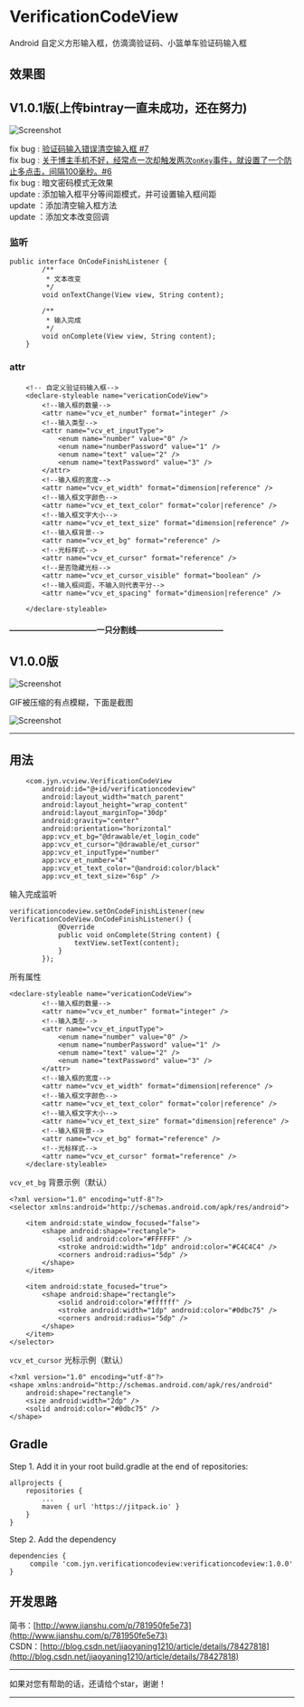 # VerificationCodeView
Android 自定义方形输入框，仿滴滴验证码、小篮单车验证码输入框

## 效果图
## V1.0.1版(上传bintray一直未成功，还在努力)
![Screenshot](screenshot/screenshot_1.0.1.gif)  

fix bug : [验证码输入错误清空输入框 #7](https://github.com/jiaoyaning/VerificationCodeView/issues/7)  
fix bug : [关于博主手机不好，经常点一次却触发两次`onKey`事件，就设置了一个防止多点击，间隔100毫秒。#6](https://github.com/jiaoyaning/VerificationCodeView/issues/6)  
fix bug : 暗文密码模式无效果  
update : 添加输入框平分等间距模式，并可设置输入框间距  
update ：添加清空输入框方法  
update ：添加文本改变回调  

### 监听
```
public interface OnCodeFinishListener {
        /**
         * 文本改变
         */
        void onTextChange(View view, String content);

        /**
         * 输入完成
         */
        void onComplete(View view, String content);
    }
```

### attr
```
    <!-- 自定义验证码输入框-->
    <declare-styleable name="vericationCodeView">
        <!--输入框的数量-->
        <attr name="vcv_et_number" format="integer" />
        <!--输入类型-->
        <attr name="vcv_et_inputType">
            <enum name="number" value="0" />
            <enum name="numberPassword" value="1" />
            <enum name="text" value="2" />
            <enum name="textPassword" value="3" />
        </attr>
        <!--输入框的宽度-->
        <attr name="vcv_et_width" format="dimension|reference" />
        <!--输入框文字颜色-->
        <attr name="vcv_et_text_color" format="color|reference" />
        <!--输入框文字大小-->
        <attr name="vcv_et_text_size" format="dimension|reference" />
        <!--输入框背景-->
        <attr name="vcv_et_bg" format="reference" />
        <!--光标样式-->
        <attr name="vcv_et_cursor" format="reference" />
        <!--是否隐藏光标-->
        <attr name="vcv_et_cursor_visible" format="boolean" />
        <!--输入框间距，不输入则代表平分-->
        <attr name="vcv_et_spacing" format="dimension|reference" />

    </declare-styleable>
```

#### ———————————一只分割线———————————

## V1.0.0版

![Screenshot](screenshot/screenshot.gif)

GIF被压缩的有点模糊，下面是截图

![Screenshot](screenshot/screenshot.jpg)

---
## 用法

```
    <com.jyn.vcview.VerificationCodeView
        android:id="@+id/verificationcodeview"
        android:layout_width="match_parent"
        android:layout_height="wrap_content"
        android:layout_marginTop="30dp"
        android:gravity="center"
        android:orientation="horizontal"
        app:vcv_et_bg="@drawable/et_login_code"
        app:vcv_et_cursor="@drawable/et_cursor"
        app:vcv_et_inputType="number"
        app:vcv_et_number="4"
        app:vcv_et_text_color="@android:color/black"
        app:vcv_et_text_size="6sp" />
```
输入完成监听
```
verificationcodeview.setOnCodeFinishListener(new VerificationCodeView.OnCodeFinishListener() {
            @Override
            public void onComplete(String content) {
                textView.setText(content);
            }
        });
```
所有属性
```
<declare-styleable name="vericationCodeView">
        <!--输入框的数量-->
        <attr name="vcv_et_number" format="integer" />
        <!--输入类型-->
        <attr name="vcv_et_inputType">
            <enum name="number" value="0" />
            <enum name="numberPassword" value="1" />
            <enum name="text" value="2" />
            <enum name="textPassword" value="3" />
        </attr>
        <!--输入框的宽度-->
        <attr name="vcv_et_width" format="dimension|reference" />
        <!--输入框文字颜色-->
        <attr name="vcv_et_text_color" format="color|reference" />
        <!--输入框文字大小-->
        <attr name="vcv_et_text_size" format="dimension|reference" />
        <!--输入框背景-->
        <attr name="vcv_et_bg" format="reference" />
        <!--光标样式-->
        <attr name="vcv_et_cursor" format="reference" />
    </declare-styleable>
```
`vcv_et_bg` 背景示例（默认）
```
<?xml version="1.0" encoding="utf-8"?>
<selector xmlns:android="http://schemas.android.com/apk/res/android">

    <item android:state_window_focused="false">
        <shape android:shape="rectangle">
            <solid android:color="#FFFFFF" />
            <stroke android:width="1dp" android:color="#C4C4C4" />
            <corners android:radius="5dp" />
        </shape>
    </item>

    <item android:state_focused="true">
        <shape android:shape="rectangle">
            <solid android:color="#ffffff" />
            <stroke android:width="1dp" android:color="#0dbc75" />
            <corners android:radius="5dp" />
        </shape>
    </item>
</selector>
```
`vcv_et_cursor` 光标示例（默认）
```
<?xml version="1.0" encoding="utf-8"?>
<shape xmlns:android="http://schemas.android.com/apk/res/android"
    android:shape="rectangle">
    <size android:width="2dp" />
    <solid android:color="#0dbc75" />
</shape>
```


## Gradle
Step 1. Add it in your root build.gradle at the end of repositories:

```
allprojects {
	repositories {
		...
		maven { url 'https://jitpack.io' }
	}
}
```

Step 2. Add the dependency

```
dependencies {
     compile 'com.jyn.verificationcodeview:verificationcodeview:1.0.0'
}
```

## 开发思路
简书：[http://www.jianshu.com/p/781950fe5e73](http://www.jianshu.com/p/781950fe5e73)  
CSDN：[http://blog.csdn.net/jiaoyaning1210/article/details/78427818](http://blog.csdn.net/jiaoyaning1210/article/details/78427818)

---

如果对您有帮助的话，还请给个star，谢谢！

---
